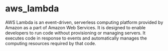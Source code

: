 # aws_lambda
AWS Lambda is an event-driven, serverless computing platform provided by Amazon as a part of Amazon Web Services. It is designed to enable developers to run code without provisioning or managing servers. It executes code in response to events and automatically manages the computing resources required by that code.
